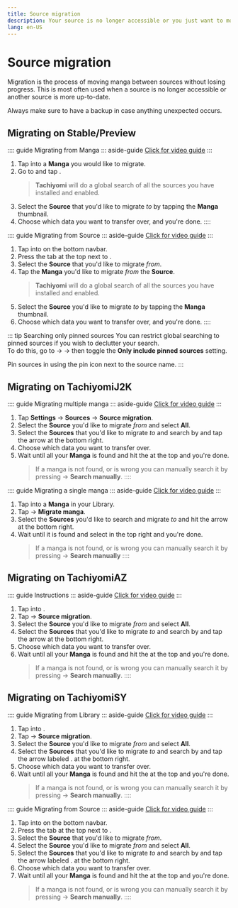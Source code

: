 ```yaml
---
title: Source migration
description: Your source is no longer accessible or you just want to move to another? No problem.
lang: en-US
---
```


# Source migration

Migration is the process of moving manga between sources without losing progress. This is most often used when a source is no longer accessible or another source is more up-to-date.

<el-alert type="warning" title="Warning!" show-icon :closable="false">Always make sure to have a <el-link href="/help/guides/creating-backups/" :underline="false">backup</el-link> in case anything unexpected occurs.</el-alert>

## Migrating on Stable/Preview

:::: guide Migrating from Manga
::: aside-guide
[<MaterialIcon icon="videocam"/> Click for video guide](/help/guides/source-migration/assets/Migrate-Preview.mp4)
:::

1. Tap into a **Manga** you would like to migrate.
2. Go to <Navigation item="overflow"/> and tap <Navigation item="migrate" />.
	> **Tachiyomi** will do a global search of all the sources you have installed and enabled.
1. Select the **Source** that you'd like to migrate *to* by tapping the **Manga** thumbnail.
1. Choose which data you want to transfer over, and you're done.
::::

:::: guide Migrating from Source
::: aside-guide
[<MaterialIcon icon="videocam"/> Click for video guide](/help/guides/source-migration/assets/Migrate-Preview.mp4)
:::

1. Tap into <Navigation item="browse"/> on the bottom navbar.
2. Press the <Navigation item="migrate" /> tab at the top next to <Navigation item="extensions" />.
3. Select the **Source** that you'd like to migrate *from*.
4. Tap the **Manga** you'd like to migrate *from* the **Source**.
	> **Tachiyomi** will do a global search of all the sources you have installed and enabled.
1. Select the **Source** you'd like to migrate *to* by tapping the **Manga** thumbnail.
1. Choose which data you want to transfer over, and you're done.
::::

::: tip Searching only pinned sources
You can restrict global searching to pinned sources if you wish to declutter your search.</br>To do this, go to <Navigation item="more"/> → <Navigation item="settings"/> →  <Navigation item="browse"/> then toggle the **Only include pinned sources** setting.

Pin sources in <Navigation item="browse"/> using the <MaterialIcon icon="push_pin" /> pin icon next to the source name.
:::

## Migrating on TachiyomiJ2K

:::: guide Migrating multiple manga
::: aside-guide
[<MaterialIcon icon="videocam"/> Click for video guide](/help/guides/source-migration/assets/Migrate-J2K.mp4)
:::

1. Tap <MaterialIcon icon="settings"/> **Settings** → <MaterialIcon icon="explore"/> **Sources** → **Source migration**.
1. Select the **Source** you'd like to migrate *from* and select **All**.
1. Select the **Sources** that you'd like to migrate *to* and search by and tap the arrow at the bottom right.
1. Choose which data you want to transfer over.
1. Wait until all your **Manga** is found and hit the <MaterialIcon icon="done_all"/> at the top and you're done.
	> If a manga is not found, or is wrong you can manually search it by pressing <Navigation item="overflow"/> → **Search manually**.
::::

:::: guide Migrating a single manga
::: aside-guide
[<MaterialIcon icon="videocam"/> Click for video guide](/help/guides/source-migration/assets/Migrate-J2K-Single.mp4)
:::

1. Tap into a **Manga** in your Library.
1. Tap <Navigation item="overflow"/> → **Migrate manga**.
1. Select the **Sources** you'd like to search and migrate *to* and hit the arrow at the bottom right.
1. Wait until it is found and select <MaterialIcon icon="done"/> in the top right and you're done.
	> If a manga is not found, or is wrong you can manually search it by pressing <Navigation item="overflow"/> → **Search manually**
::::

## Migrating on TachiyomiAZ

:::: guide Instructions
::: aside-guide
[<MaterialIcon icon="videocam"/> Click for video guide](/help/guides/source-migration/assets/Migrate-AZ.mp4)
:::

1. Tap into <Navigation item="library"/>.
1. Tap <Navigation item="overflow"/>  → **Source migration**.
1. Select the **Source** you'd like to migrate *from* and select **All**.
1. Select the **Sources** that you'd like to migrate *to* and search by and tap the arrow at the bottom right.
1. Choose which data you want to transfer over.
1. Wait until all your **Manga** is found and hit the <MaterialIcon icon="done_all"/> at the top and you're done.
	> If a manga is not found, or is wrong you can manually search it by pressing <Navigation item="overflow"/> → **Search manually**.
::::

## Migrating on TachiyomiSY

:::: guide Migrating from Library
::: aside-guide
[<MaterialIcon icon="videocam"/> Click for video guide](/help/guides/source-migration/assets/Migrate-SY.mp4)
:::

1. Tap into <Navigation item="library"/>.
2. Tap <Navigation item="overflow"/> → **Source migration**.
3. Select the **Source** you'd like to migrate *from* and select **All**.
4. Select the **Sources** that you'd like to migrate *to* and search by and tap the arrow labeled <Navigation item="migrate" />. at the bottom right.
5. Choose which data you want to transfer over.
6. Wait until all your **Manga** is found and hit the <MaterialIcon icon="done_all"/> at the top and you're done.
	> If a manga is not found, or is wrong you can manually search it by pressing <Navigation item="overflow"/>  → **Search manually**.
::::

:::: guide Migrating from Source
::: aside-guide
[<MaterialIcon icon="videocam"/> Click for video guide](/help/guides/source-migration/assets/Migrate-SY.mp4)
:::

1. Tap into <Navigation item="browse"/> on the bottom navbar.
2. Press the <Navigation item="migrate" /> tab at the top next to <Navigation item="extensions" />.
3. Select the **Source** that you'd like to migrate *from*.
4. Select the **Source** you'd like to migrate *from* and select **All**.
5. Select the **Sources** that you'd like to migrate *to* and search by and tap the arrow labeled <Navigation item="migrate" />. at the bottom right.
6. Choose which data you want to transfer over.
7. Wait until all your **Manga** is found and hit the <MaterialIcon icon="done_all"/> at the top and you're done.
	> If a manga is not found, or is wrong you can manually search it by pressing <Navigation item="overflow"/>  → **Search manually**.
::::
